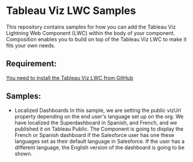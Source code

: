 # Tableau Viz LWC Samples

This repository contains samples for how you can add the Tableau Viz Lightning Web Component (LWC) within the body of your component. Composition enables you to build on top of the Tableau Viz LWC to make it fits your own needs.

## Requirement:

[You need to install the Tableau Viz LWC from GitHub](https://github.com/tableau/tableau-viz-lwc)

## Samples:

-   Localized Dashboards
    In this sample, we are setting the public vizUrl property depending on the end user's language set up on the org. We have localized the Superdashboard in Spanish, and French, and we published it on Tableau Public. The Component is going to display the French or Spanish dashboard if the Salesforce user has one these languages set as their default language in Salesforce. If the user has a different language, the English version of the dashboard is going to be shown.
